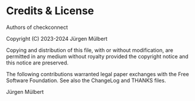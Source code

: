 # Credits & License

Authors of checkconnect

Copyright (C) 2023-2024 Jürgen Mülbert

Copying and distribution of this file, with or without modification, are
permitted in any medium without royalty provided the copyright notice and
this notice are preserved.

The following contributions warranted legal paper exchanges with the Free
Software Foundation. See also the ChangeLog and THANKS files.

Jürgen Mülbert
